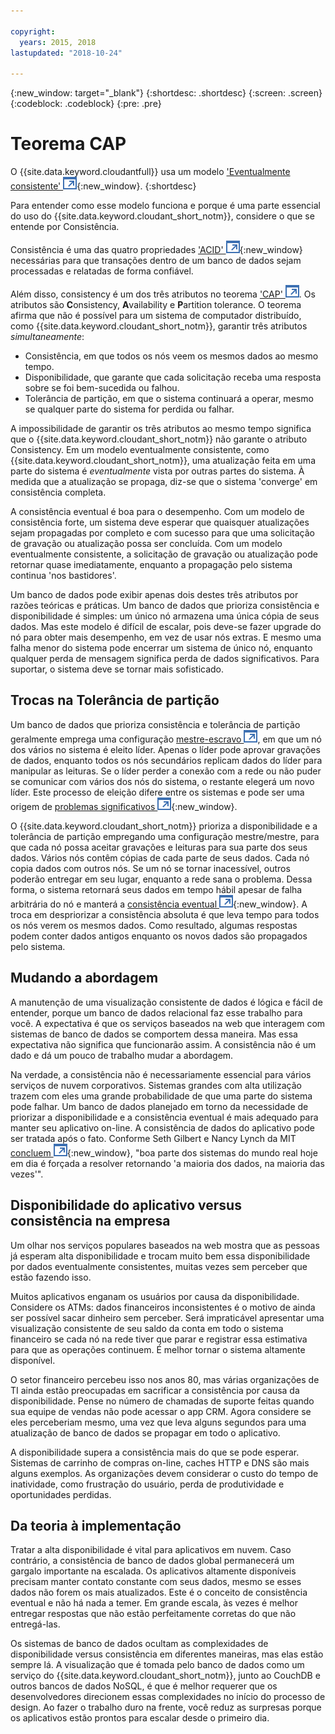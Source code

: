 ```yaml
---

copyright:
  years: 2015, 2018
lastupdated: "2018-10-24"

---
```


{:new_window: target="_blank"}
{:shortdesc: .shortdesc}
{:screen: .screen}
{:codeblock: .codeblock}
{:pre: .pre}

<!-- Acrolinx: 2017-01-24 -->

<div id="cap_theorem"></div>

<div id="consistency"></div>

# Teorema CAP

O {{site.data.keyword.cloudantfull}} usa um modelo ['Eventualmente consistente' ![Ícone de link externo](../images/launch-glyph.svg "Ícone de link externo")](http://en.wikipedia.org/wiki/Eventual_consistency){:new_window}.
{:shortdesc}

Para entender como esse modelo funciona
e porque é uma parte essencial do uso do {{site.data.keyword.cloudant_short_notm}},
considere o que se entende por Consistência.

Consistência é uma das quatro propriedades ['ACID' ![Ícone de link externo](../images/launch-glyph.svg "Ícone de link externo")](https://en.wikipedia.org/wiki/ACID){:new_window}
necessárias para que transações dentro de um banco de dados sejam processadas e relatadas de forma confiável.

Além disso,
consistency é um dos três atributos no
teorema <a href="http://en.wikipedia.org/wiki/CAP_Theorem" target="_blank">'CAP' <img src="../images/launch-glyph.svg" alt="Ícone de link externo" title="Ícone de link externo"></a>.
Os atributos são **C**onsistency,
**A**vailability e **P**artition tolerance.
O teorema afirma que não é possível para um sistema de computador distribuído, como {{site.data.keyword.cloudant_short_notm}},
garantir três atributos _simultaneamente_:

-   Consistência,
em que todos os nós veem os mesmos dados ao mesmo tempo.
-   Disponibilidade,
que garante que cada solicitação receba uma resposta sobre se foi bem-sucedida ou falhou.
-   Tolerância de partição,
em que o sistema continuará a operar, mesmo se qualquer parte do sistema for perdida ou falhar.

A impossibilidade de garantir os três atributos ao mesmo tempo
significa que o {{site.data.keyword.cloudant_short_notm}} não garante o atributo Consistency.
Em um modelo eventualmente consistente,
como {{site.data.keyword.cloudant_short_notm}},
uma atualização feita em uma parte do sistema é _eventualmente_ vista por outras partes do sistema.
À medida que a atualização se propaga,
diz-se que o sistema 'converge' em consistência completa.

A consistência eventual é boa para o desempenho.
Com um modelo de consistência forte,
um sistema deve esperar que quaisquer atualizações sejam propagadas por completo e com sucesso
para que uma solicitação de gravação ou atualização possa ser concluída.
Com um modelo eventualmente consistente,
a solicitação de gravação ou atualização pode retornar quase imediatamente,
enquanto a propagação pelo sistema continua 'nos bastidores'.

Um banco de dados pode exibir apenas dois destes três atributos por razões teóricas e práticas.
Um banco de dados que prioriza consistência e disponibilidade é simples:
um único nó armazena uma única cópia de seus dados.
Mas este modelo é difícil de escalar, pois deve-se fazer upgrade do nó para obter mais desempenho,
em vez de usar nós extras.
E
mesmo uma falha menor do sistema pode encerrar um sistema de único nó,
enquanto qualquer perda de mensagem significa perda de dados significativos.
Para suportar,
o sistema deve se tornar mais sofisticado.

## Trocas na Tolerância de partição

Um banco de dados que prioriza consistência e tolerância de partição geralmente emprega uma
configuração <a href="http://en.wikipedia.org/wiki/Master/slave_(technology)" target="_blank">mestre-escravo <img src="../images/launch-glyph.svg" alt="Ícone de link externo" title="Ícone de link externo"></a>,
em que um nó dos vários no sistema é eleito líder.
Apenas o líder pode aprovar gravações de dados,
enquanto todos os nós secundários replicam dados do líder para manipular as leituras.
Se o líder perder a conexão com a rede
ou não puder se comunicar com vários dos nós do sistema,
o restante elegerá um novo líder.
Este processo de eleição difere entre os sistemas
e pode ser uma origem de [problemas significativos ![Ícone de link externo](../images/launch-glyph.svg "Ícone de link externo")](http://aphyr.com/posts/284-call-me-maybe-mongodb){:new_window}.

O {{site.data.keyword.cloudant_short_notm}} prioriza a disponibilidade e a tolerância de partição empregando uma configuração mestre/mestre,
para que cada nó possa aceitar gravações e leituras para sua parte dos seus dados.
Vários nós contêm cópias de cada parte de seus dados.
Cada nó copia dados com outros nós.
Se um nó se tornar inacessível,
outros poderão entregar em seu lugar, enquanto a rede sana o problema.
Dessa forma,
o sistema retornará seus dados em tempo hábil apesar de falha arbitrária do nó
e manterá a [consistência eventual ![Ícone de link externo](../images/launch-glyph.svg "Ícone de link externo")](http://en.wikipedia.org/wiki/Eventual_consistency){:new_window}.
A troca em despriorizar a consistência absoluta é que leva tempo para todos os nós verem os mesmos dados.
Como resultado,
algumas respostas podem conter dados antigos enquanto os novos dados são propagados pelo sistema.

## Mudando a abordagem

A manutenção de uma visualização consistente de dados é lógica e fácil de entender,
porque um banco de dados relacional faz esse trabalho para você.
A expectativa é que os serviços baseados na web que interagem com sistemas de banco de dados se comportem dessa maneira.
Mas essa expectativa não significa que funcionarão assim.
A consistência não é um dado
e dá um pouco de trabalho mudar a abordagem.

Na verdade,
a consistência não é necessariamente essencial para vários serviços de nuvem corporativos.
Sistemas
grandes com alta utilização trazem com eles uma grande probabilidade de que uma parte do sistema pode falhar.
Um banco de dados planejado em torno da necessidade de priorizar a disponibilidade e a consistência eventual
é mais adequado para manter seu aplicativo on-line.
A consistência de dados do aplicativo pode ser tratada após o fato.
Conforme Seth Gilbert e Nancy Lynch da MIT
[concluem ![Ícone de link externo](../images/launch-glyph.svg "Ícone de link externo")](http://www.glassbeam.com/sites/all/themes/glassbeam/images/blog/10.1.1.67.6951.pdf){:new_window},
"boa parte dos sistemas do mundo real hoje em dia é forçada a resolver retornando 'a maioria dos dados, na maioria das vezes'".

## Disponibilidade do aplicativo versus consistência na empresa

Um olhar nos serviços populares baseados na web mostra que as pessoas já esperam alta disponibilidade
e trocam muito bem essa disponibilidade por dados eventualmente consistentes,
muitas vezes sem perceber que estão fazendo isso.

Muitos aplicativos enganam os usuários por causa da disponibilidade.
Considere os ATMs:
dados financeiros inconsistentes é o motivo de ainda ser possível sacar dinheiro sem perceber.
Será impraticável apresentar uma visualização consistente de seu saldo da conta em todo o sistema financeiro
se cada nó na rede tiver que parar e registrar essa estimativa para que as operações continuem.
É melhor tornar o sistema altamente disponível.

O setor financeiro percebeu isso nos anos 80,
mas várias organizações de TI ainda estão preocupadas em sacrificar a consistência por causa da disponibilidade.
Pense no número de chamadas de suporte feitas quando sua equipe de vendas não pode acessar o app CRM.
Agora considere se eles perceberiam mesmo, uma vez que leva alguns segundos para uma atualização de banco de dados
se propagar em todo o aplicativo.

A disponibilidade supera a consistência mais do que se pode esperar.
Sistemas de carrinho de compras on-line,
caches HTTP
e DNS são mais alguns exemplos.
As organizações devem considerar o custo do tempo de inatividade, como frustração do usuário,
perda de produtividade
e oportunidades perdidas.

## Da teoria à implementação

Tratar a alta disponibilidade é vital para aplicativos em nuvem.
Caso contrário,
a consistência de banco de dados global permanecerá um gargalo importante na escalada.
Os aplicativos altamente disponíveis precisam manter contato constante com seus dados,
mesmo se esses dados não forem os mais atualizados.
Este é o conceito de consistência eventual
e não há nada a temer.
Em grande escala,
às vezes é melhor entregar respostas que não estão perfeitamente corretas do que não entregá-las.

Os sistemas de banco de dados ocultam as complexidades de disponibilidade versus consistência em diferentes maneiras,
mas elas estão sempre lá.
A visualização que é tomada pelo banco de dados como um serviço do {{site.data.keyword.cloudant_short_notm}},
junto ao CouchDB e outros bancos de dados NoSQL,
é que é melhor requerer que os desenvolvedores direcionem essas complexidades no início do processo de design.
Ao fazer o trabalho duro na frente,
você reduz as surpresas porque os aplicativos estão prontos para escalar desde o primeiro dia.
